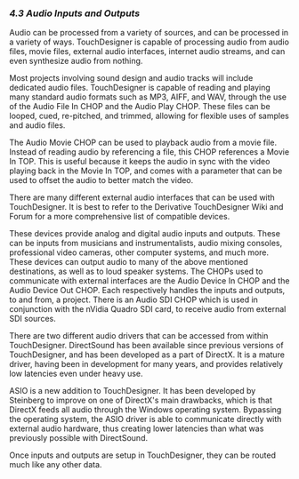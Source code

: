 
### *4.3 Audio Inputs and Outputs*

Audio can be processed from a variety of sources, and can be processed in a variety of ways. TouchDesigner is capable of processing audio from audio files, movie files, external audio interfaces, internet audio streams, and can even synthesize audio from nothing. 

Most projects involving sound design and audio tracks will include dedicated audio files. TouchDesigner is capable of reading and playing many standard audio formats such as MP3, AIFF, and WAV, through the use of the Audio File In CHOP and the Audio Play CHOP. These files can be looped, cued, re-pitched, and trimmed, allowing for flexible uses of samples and audio files.

The Audio Movie CHOP can be used to playback audio from a movie file. Instead of reading audio by referencing a file, this CHOP references a Movie In TOP. This is useful because it keeps the audio in sync with the video playing back in the Movie In TOP, and comes with a parameter that can be used to offset the audio to better match the video.

There are many different external audio interfaces that can be used with TouchDesigner. It is best to refer to the Derivative TouchDesigner Wiki and Forum for a more comprehensive list of compatible devices. 

These devices provide analog and digital audio inputs and outputs. These can be inputs from musicians and instrumentalists, audio mixing consoles, professional video cameras, other computer systems, and much more. These devices can output audio to many of the above mentioned destinations, as well as to loud speaker systems. The CHOPs used to communicate with external interfaces are the Audio Device In CHOP and the Audio Device Out CHOP. Each respectively handles the inputs and outputs, to and from, a project. There is an Audio SDI CHOP which is used in conjunction with the nVidia Quadro SDI card, to receive audio from external SDI sources. 

There are two different audio drivers that can be accessed from within TouchDesigner. DirectSound has been available since previous versions of TouchDesigner, and has been developed as a part of DirectX. It is a mature driver, having been in development for many years, and provides relatively low latencies even under heavy use. 

ASIO is a new addition to TouchDesigner. It has been developed by Steinberg to improve on one of DirectX's main drawbacks, which is that DirectX feeds all audio through the Windows operating system. Bypassing the operating system, the ASIO driver is able to communicate directly with external audio hardware, thus creating lower latencies than what was previously possible with DirectSound.

Once inputs and outputs are setup in TouchDesigner, they can be routed much like any other data. 